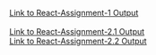 [Link to React-Assignment-1 Output](https://reacts-assignment-1.netlify.app/)
<br><br>
[Link to React-Assignment-2.1 Output](https://reacts-2-1.netlify.app/)
<br>
[Link to React-Assignment-2.2 Output](https://reacts-assignment-2-2.netlify.app/)